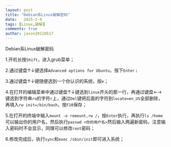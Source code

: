 ```yaml
---
layout: post
title: "Debian系Linux破解密码"
date:   2025-2-9
tags: [Linux,破解]
comments: true
author: jason20110517
---
```


Debian系Linux破解密码

1.开机长按`Shift`，进入grub菜单；

2.通过键盘↑↓键选择`Advanced options for Ubuntu`，按下`Enter；`

3.通过键盘↑↓键随便选到一个你认识的系统，按`e`；

4.在打开的编辑菜单中通过键盘↑↓键选到`linux`开头的那一行，再通过键盘←→键选到字符串`ro`的字符`r`上，通过`Del`键把后面的字符到`locate=en_US`全部删除，再填入`rw init=/bin/bash`，按`F10`保存；

5.在打开的终端中输入`mount -o remount,rw /`，按`Enter`执行，再执行`ls /home`可以输出你的用户名，然后执行`passwd <你的用户名>`然后输入两遍新密码，注意输入密码时不会显示，同理可以修改`root`密码；

6.修改完成后，执行`sync`和`exec /sbin/init`即可进入系统；
